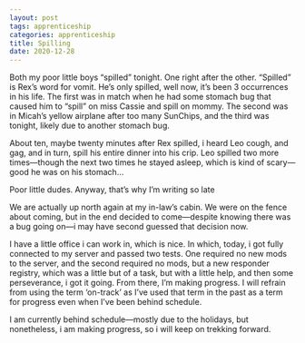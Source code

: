 ```yaml
---
layout: post 
tags: apprenticeship
categories: apprenticeship
title: Spilling
date: 2020-12-28
---
```


Both my poor little boys “spilled” tonight.  One right after the other.  “Spilled” is Rex’s word for vomit.  He’s only spilled, well now, it’s been 3 occurrences in his life.  The first was in match when he had some stomach bug that caused him to “spill” on miss Cassie and spill on mommy.  The second was in Micah’s yellow airplane after too many SunChips, and the third was tonight, likely due to another stomach bug.  

About ten, maybe twenty minutes after Rex spilled, i heard Leo cough, and gag, and in turn, spill his entire dinner into his crip.  Leo spilled two more times—though the next two times he stayed asleep, which is kind of scary—good he was on his stomach… 

Poor little dudes.  Anyway, that’s why I’m writing so late

We are actually up north again at my in-law’s cabin.  We were on the fence about coming, but in the end decided to come—despite knowing there was a bug going on—i may have second guessed that decision now.  

I have a little office i can work in, which is nice.  In which, today, i got fully connected to my server and passed two tests.  One required no new mods to the server, and the second required no mods, but a new responder registry, which was a little but of a task, but with a little help, and then some perseverance, i got it going.  From there, I’m making progress.  I will refrain from using the term ‘on-track’ as I’ve used that term in the past as a term for progress even when I’ve been behind schedule. 

I am currently behind schedule—mostly due to the holidays, but nonetheless, i am making progress, so i will keep on trekking forward.
